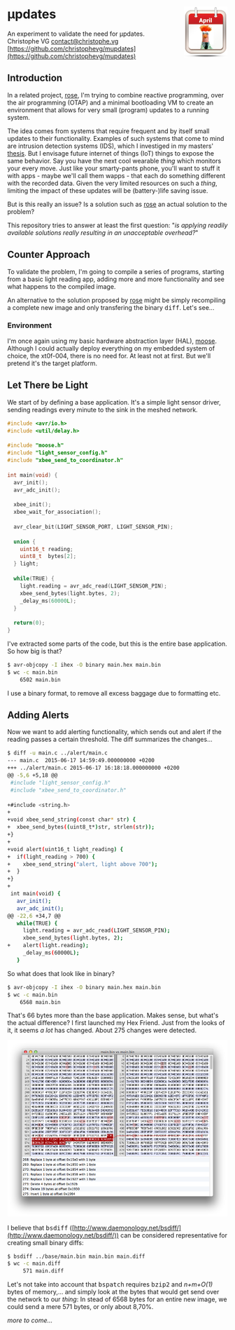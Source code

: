 <h1><img src="media/mupdates.png" align="right" width="100">&mu;pdates</h1>

An experiment to validate the need for &mu;pdates.  
Christophe VG <contact@christophe.vg>  
[https://github.com/christophevg/mupdates](https://github.com/christophevg/mupdates)

## Introduction

In a related project, [rose](https://github.com/christophevg/rose), I'm trying to combine reactive programming, over the air programming (OTAP) and a minimal bootloading VM to create an environment that allows for very small (program) updates to a running system.

The idea comes from systems that require frequent and by itself small updates to their functionality. Examples of such systems that come to mind are intrusion detection systems (IDS), which I investiged in my masters' [thesis](https://github.com/christophevg/thesis). But I envisage future internet of things (IoT) things to expose the same behavior. Say you have the next cool wearable _thing_ which monitors your every move. Just like your smarty-pants phone, you'll want to stuff it with apps - maybe we'll call them wapps - that each do something different with the recorded data. Given the very limited resources on such a _thing_, limiting the impact of these updates will be (battery-)life saving issue.

But is this really an issue? Is a solution such as [rose](https://github.com/christophevg/rose) an actual solution to the problem?

This repository tries to answer at least the first question: "_is applying readily available solutions really resulting in an unacceptable overhead?_"

## Counter Approach

To validate the problem, I'm going to compile a series of programs, starting from a basic light reading app, adding more and more functionality and see what happens to the compiled image.

An alternative to the solution proposed by [rose](https://github.com/christophevg/rose) might be simply recompiling a complete new image and only transfering the binary <tt>diff</tt>. Let's see...

### Environment

I'm once again using my basic hardware abstraction layer (HAL), [moose](https://github.com/christophevg/moose). Although I could actually deploy everything on my embedded system of choice, the xt0f-004, there is no need for. At least not at first. But we'll pretend it's the target platform.

## Let There be Light

We start of by defining a base application. It's a simple light sensor driver, sending readings every minute to the sink in the meshed network.

```c
#include <avr/io.h>
#include <util/delay.h>

#include "moose.h"
#include "light_sensor_config.h"
#include "xbee_send_to_coordinator.h"

int main(void) {
  avr_init();
  avr_adc_init();

  xbee_init();
  xbee_wait_for_association();

  avr_clear_bit(LIGHT_SENSOR_PORT, LIGHT_SENSOR_PIN);

  union {
    uint16_t reading;
    uint8_t  bytes[2];
  } light;

  while(TRUE) {
    light.reading = avr_adc_read(LIGHT_SENSOR_PIN);
    xbee_send_bytes(light.bytes, 2);
    _delay_ms(60000L);
  }

  return(0);
}
```

I've extracted some parts of the code, but this is the entire base application. So how big is that?

```bash
$ avr-objcopy -I ihex -O binary main.hex main.bin
$ wc -c main.bin
    6502 main.bin
```

I use a binary format, to remove all excess baggage due to formatting etc.

## Adding Alerts

Now we want to add alerting functionality, which sends out and alert if the reading passes a certain threshold. The diff summarizes the changes...

```bash
$ diff -u main.c ../alert/main.c 
--- main.c	2015-06-17 14:59:49.000000000 +0200
+++ ../alert/main.c	2015-06-17 16:18:18.000000000 +0200
@@ -5,6 +5,18 @@
 #include "light_sensor_config.h"
 #include "xbee_send_to_coordinator.h"
 
+#include <string.h>
+
+void xbee_send_string(const char* str) {
+  xbee_send_bytes((uint8_t*)str, strlen(str));
+}
+
+void alert(uint16_t light_reading) {
+  if(light_reading > 700) {
+    xbee_send_string("alert, light above 700");
+  }
+}
+
 int main(void) {
   avr_init();
   avr_adc_init();
@@ -22,6 +34,7 @@
   while(TRUE) {
     light.reading = avr_adc_read(LIGHT_SENSOR_PIN);
     xbee_send_bytes(light.bytes, 2);
+    alert(light.reading);
     _delay_ms(60000L);
   }
```

So what does that look like in binary?

```bash
$ avr-objcopy -I ihex -O binary main.hex main.bin
$ wc -c main.bin
    6568 main.bin
```

That's 66 bytes more than the base application. Makes sense, but what's the actual difference? I first launched my Hex Friend. Just from the looks of it, it seems _a lot_ has changed. About 275 changes were detected.

<p align="center">
<img src="media/hex-friend-base-alert.png">
</p>

I believe that <tt>bsdiff</tt> ([http://www.daemonology.net/bsdiff/](http://www.daemonology.net/bsdiff/)) can be considered representative for creating small binary diffs:

```bash
$ bsdiff ../base/main.bin main.bin main.diff
$ wc -c main.diff
     571 main.diff
```

Let's not take into account that <tt>bspatch</tt> requires <tt>bzip2</tt> and _n+m+O(1)_ bytes of memory,... and simply look at the bytes that would get send over the network to our _thing_: In stead of 6568 bytes for an entire new image, we could send a mere 571 bytes, or only about 8,70%.

_more to come..._
